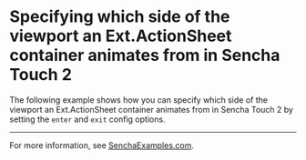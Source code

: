 # Specifying which side of the viewport an Ext.ActionSheet container animates from in Sencha Touch 2 #

The following example shows how you can specify which side of the viewport an Ext.ActionSheet container animates from in Sencha Touch 2 by setting the `enter` and `exit` config options.

---

For more information, see [SenchaExamples.com]().
